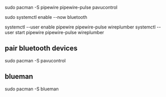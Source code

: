 sudo pacman -S pipewire pipewire-pulse pavucontrol

sudo systemctl enable --now bluetooth

systemctl --user enable pipewire pipewire-pulse wireplumber
systemctl --user start pipewire pipewire-pulse wireplumber

## pair bluetooth devices

sudo pacman -S pavucontrol

## blueman

sudo pacman -S blueman

